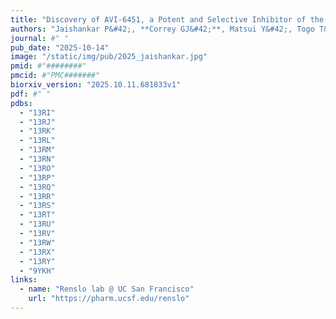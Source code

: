 ```yaml
---
title: "Discovery of AVI-6451, a Potent and Selective Inhibitor of the SARS-CoV-2 ADP-Ribosylhydrolase Mac1 with Oral Efficacy in vivo"
authors: "Jaishankar P&#42;, **Correy GJ&#42;**, Matsui Y&#42;, Togo T&#42;, Rachman MM, Stevens MGV, Hantz ER, Zheng J, Diolaiti ME, Montano M, Taha TY, Rosecrans J, **Pampel J**, Krogan NJ, Shoichet BK, Ashworth A, Ott M, **Fraser JS**, Renslo AR"
journal: #" "
pub_date: "2025-10-14"
image: "/static/img/pub/2025_jaishankar.jpg"
pmid: #"########"
pmcid: #"PMC#######"
biorxiv_version: "2025.10.11.681833v1"
pdf: #" "
pdbs:
  - "13RI"
  - "13RJ"
  - "13RK"
  - "13RL"
  - "13RM"
  - "13RN"
  - "13RO"
  - "13RP"
  - "13RQ"
  - "13RR"
  - "13RS"
  - "13RT"
  - "13RU"
  - "13RV"
  - "13RW"
  - "13RX"
  - "13RY"
  - "9YKH"
links:
  - name: "Renslo lab @ UC San Francisco"
    url: "https://pharm.ucsf.edu/renslo"
---
```


